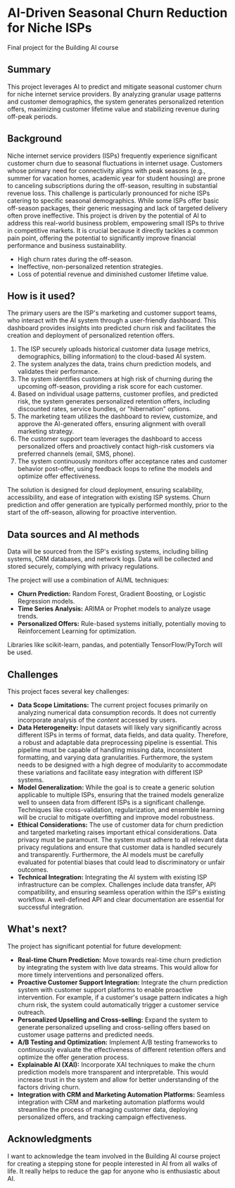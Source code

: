 # AI-Driven Seasonal Churn Reduction for Niche ISPs

Final project for the Building AI course

## Summary

This project leverages AI to predict and mitigate seasonal customer churn for niche internet service providers. By analyzing granular usage patterns and customer demographics, the system generates personalized retention offers, maximizing customer lifetime value and stabilizing revenue during off-peak periods.

## Background

Niche internet service providers (ISPs) frequently experience significant customer churn due to seasonal fluctuations in internet usage. Customers whose primary need for connectivity aligns with peak seasons (e.g., summer for vacation homes, academic year for student housing) are prone to canceling subscriptions during the off-season, resulting in substantial revenue loss. This challenge is particularly pronounced for niche ISPs catering to specific seasonal demographics. While some ISPs offer basic off-season packages, their generic messaging and lack of targeted delivery often prove ineffective. This project is driven by the potential of AI to address this real-world business problem, empowering small ISPs to thrive in competitive markets.  It is crucial because it directly tackles a common pain point, offering the potential to significantly improve financial performance and business sustainability.

*   High churn rates during the off-season.
*   Ineffective, non-personalized retention strategies.
*   Loss of potential revenue and diminished customer lifetime value.

## How is it used?

The primary users are the ISP's marketing and customer support teams, who interact with the AI system through a user-friendly dashboard.  This dashboard provides insights into predicted churn risk and facilitates the creation and deployment of personalized retention offers.

1.  The ISP securely uploads historical customer data (usage metrics, demographics, billing information) to the cloud-based AI system.
2.  The system analyzes the data, trains churn prediction models, and validates their performance.
3.  The system identifies customers at high risk of churning during the upcoming off-season, providing a risk score for each customer.
4.  Based on individual usage patterns, customer profiles, and predicted risk, the system generates personalized retention offers, including discounted rates, service bundles, or "hibernation" options.
5.  The marketing team utilizes the dashboard to review, customize, and approve the AI-generated offers, ensuring alignment with overall marketing strategy.
6.  The customer support team leverages the dashboard to access personalized offers and proactively contact high-risk customers via preferred channels (email, SMS, phone).
7.  The system continuously monitors offer acceptance rates and customer behavior post-offer, using feedback loops to refine the models and optimize offer effectiveness.

The solution is designed for cloud deployment, ensuring scalability, accessibility, and ease of integration with existing ISP systems. Churn prediction and offer generation are typically performed monthly, prior to the start of the off-season, allowing for proactive intervention.


## Data sources and AI methods

Data will be sourced from the ISP's existing systems, including billing systems, CRM databases, and network logs.  Data will be collected and stored securely, complying with privacy regulations.

The project will use a combination of AI/ML techniques:

*   **Churn Prediction:** Random Forest, Gradient Boosting, or Logistic Regression models.
*   **Time Series Analysis:** ARIMA or Prophet models to analyze usage trends.
*   **Personalized Offers:** Rule-based systems initially, potentially moving to Reinforcement Learning for optimization.

Libraries like scikit-learn, pandas, and potentially TensorFlow/PyTorch will be used.

## Challenges

This project faces several key challenges:

*   **Data Scope Limitations:** The current project focuses primarily on analyzing numerical data consumption records.  It does not currently incorporate analysis of the *content* accessed by users.
*   **Data Heterogeneity:** Input datasets will likely vary significantly across different ISPs in terms of format, data fields, and data quality.  Therefore, a robust and adaptable data preprocessing pipeline is essential.  This pipeline must be capable of handling missing data, inconsistent formatting, and varying data granularities.  Furthermore, the system needs to be designed with a high degree of modularity to accommodate these variations and facilitate easy integration with different ISP systems.
*   **Model Generalization:** While the goal is to create a generic solution applicable to multiple ISPs, ensuring that the trained models generalize well to unseen data from different ISPs is a significant challenge.  Techniques like cross-validation, regularization, and ensemble learning will be crucial to mitigate overfitting and improve model robustness.
*   **Ethical Considerations:**  The use of customer data for churn prediction and targeted marketing raises important ethical considerations.  Data privacy must be paramount.  The system must adhere to all relevant data privacy regulations and ensure that customer data is handled securely and transparently.  Furthermore, the AI models must be carefully evaluated for potential biases that could lead to discriminatory or unfair outcomes.
*   **Technical Integration:** Integrating the AI system with existing ISP infrastructure can be complex.  Challenges include data transfer, API compatibility, and ensuring seamless operation within the ISP's existing workflow.  A well-defined API and clear documentation are essential for successful integration.

## What's next?

The project has significant potential for future development:

*   **Real-time Churn Prediction:** Move towards real-time churn prediction by integrating the system with live data streams. This would allow for more timely interventions and personalized offers.
*   **Proactive Customer Support Integration:** Integrate the churn prediction system with customer support platforms to enable proactive intervention.  For example, if a customer's usage pattern indicates a high churn risk, the system could automatically trigger a customer service outreach.
*   **Personalized Upselling and Cross-selling:** Expand the system to generate personalized upselling and cross-selling offers based on customer usage patterns and predicted needs.
*   **A/B Testing and Optimization:** Implement A/B testing frameworks to continuously evaluate the effectiveness of different retention offers and optimize the offer generation process.
*   **Explainable AI (XAI):** Incorporate XAI techniques to make the churn prediction models more transparent and interpretable. This would increase trust in the system and allow for better understanding of the factors driving churn.
*   **Integration with CRM and Marketing Automation Platforms:** Seamless integration with CRM and marketing automation platforms would streamline the process of managing customer data, deploying personalized offers, and tracking campaign effectiveness.

## Acknowledgments

I want to acknowledge the team involved in the Building AI course project for creating a stepping stone for people interested in AI from all walks of life. It really helps to reduce the gap for anyone who is enthusiastic about AI.
